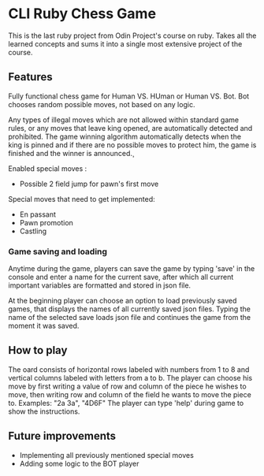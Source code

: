 # CLI Ruby Chess Game
This is the last ruby project from Odin Project's course on ruby. Takes all the learned concepts and sums it into a single most extensive project 
of the course.

## Features
Fully functional chess game for Human VS. HUman or Human VS. Bot.
Bot chooses random possible moves, not based on any logic.

Any types of illegal moves which are not allowed within standard game rules, or any moves that leave king opened, are automatically detected and prohibited.
The game winning algorithm automatically detects when the king is pinned and if there are no possible moves to protect him, the game is finished and the winner is announced.¸

Enabled special moves :
- Possible 2 field jump for pawn's first move

Special moves that need to get implemented:
- En passant
- Pawn promotion
- Castling

### Game saving and loading
Anytime during the game, players can save the game by typing 'save' in the console and enter a name for the current save, after which all current important variables are formatted and stored  in json file.

At the beginning player can choose an option to load previously saved games, that displays the names of all currently saved json files. Typing the name of the selected save loads json file and continues the game from the moment it was saved.

## How to play
The oard consists of horizontal rows labeled with numbers from 1 to 8 and vertical columns labeled with letters from a to b.
The player can choose his move by first writing a value of row and column of the piece he wishes to move, then writing row and column of the field he wants to move the piece to.
Examples: "2a 3a", "4D6F"
The player can type 'help' during game to show the instructions.

## Future improvements
- Implementing all previously mentioned special moves
- Adding some logic to the BOT player
